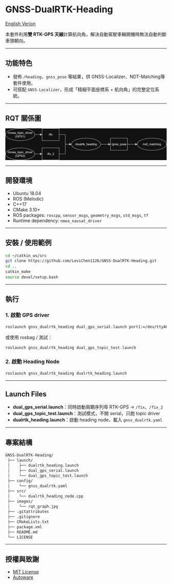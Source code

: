 # GNSS-DualRTK-Heading

[English Verion](./README.md)  

本套件利用**雙 RTK-GPS 天線**計算航向角，解決自動駕駛車輛開機時無法自動判斷車頭朝向。  

---

## 功能特色
- 發佈 `/heading`、`gnss_pose` 等結果，供 GNSS-Localizer、NDT-Matching等套件使用。  
- 可搭配 `GNSS-Localizer`，形成「精細平面座標系 + 航向角」的完整定位系統。

---

## RQT 關係圖
![](./images/rqt_graph.jpg)

---

## 開發環境
- Ubuntu 18.04  
- ROS (Melodic)  
- C++17  
- CMake 3.10+  
- ROS packages: `roscpp`, `sensor_msgs`, `geometry_msgs`, `std_msgs`, `tf`  
- Runtime dependency: `nmea_navsat_driver`  

---

## 安裝 / 使用範例
```bash
cd ~/catkin_ws/src
git clone https://github.com/LeviChen1126/GNSS-DualRTK-Heading.git
cd ..
catkin_make
source devel/setup.bash
```

---

## 執行
### 1. 啟動 GPS driver
```bash
roslaunch gnss_dualrtk_heading dual_gps_serial.launch port1:=/dev/ttyACM0 port2:=/dev/ttyACM1 baud:=19200
```

或使用 rosbag / 測試：
```bash
roslaunch gnss_dualrtk_heading dual_gps_topic_test.launch
```

### 2. 啟動 Heading Node
```bash
roslaunch gnss_dualrtk_heading dualrtk_heading.launch
``` 

---

## Launch Files
- **dual_gps_serial.launch**：同時啟動兩顆序列埠 RTK-GPS → `/fix`、`/fix_2`  
- **dual_gps_topic_test.launch**：測試模式，不開 serial，只跑 topic driver  
- **dualrtk_heading.launch**：啟動 heading node，載入 `gnss_dualrtk.yaml`  

---

## 專案結構
```
GNSS-DualRTK-Heading/
 ├── launch/
 │    ├── dualrtk_heading.launch
 │    ├── dual_gps_serial.launch
 │    └── dual_gps_topic_test.launch
 ├── config/
 │    └── gnss_dualrtk.yaml
 ├── src/
 │    └── dualrtk_heading_node.cpp
 ├── images/
 │    └── rqt_graph.jpg
 ├── .gitattributes
 ├── .gitignore
 ├── CMakeLists.txt
 ├── package.xml
 ├── README.md
 └── LICENSE
```

---

## 授權與致謝
- [MIT License](./LICENSE)  
- [Autoware](https://www.autoware.org/)
